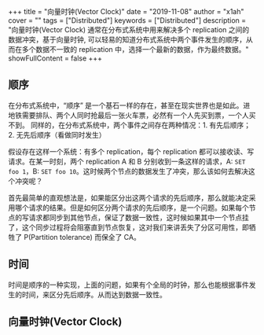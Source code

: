 +++
title = "向量时钟(Vector Clock)"
date = "2019-11-08"
author = "x1ah"
cover = ""
tags = ["Distributed"]
keywords = ["Distributed"]
description = "向量时钟(Vector Clock) 通常在分布式系统中用来解决多个 replication 之间的数据冲突，基于向量时钟, 可以轻易的知道分布式系统中两个事件发生的顺序，从而在多个数据不一致的 replication 中，选择一个最新的数据，作为最终数据。"
showFullContent = false
+++

## 顺序

在分布式系统中，“顺序” 是一个基石一样的存在，甚至在现实世界也是如此。进地铁需要排队、两个人同时抢最后一张火车票，必然有一个人先买到票，一个人买不到。
同样的，在分布式系统中，两个事件之间存在两种情况：1. 有先后顺序；2. 无先后顺序（看做同时发生）

假设存在这样一个系统：有多个 replication，每个 replication 都可以接收读、写请求。在某一时刻，两个 replication A 和 B 分别收到一条这样的请求，A: `SET foo 1`，B: `SET foo 10`。这时候两个节点的数据发生了冲突，那么该如何去解决这个冲突呢？

首先最简单的直观想法是，如果能区分出这两个请求的先后顺序，那么就能决定采用哪个请求的结果。但是如何区分两个请求的先后顺序，是一个问题。如果每个节点的写请求都同步到其他节点，保证了数据一致性，这时候如果其中一个节点挂了，这个同步过程将会阻塞直到节点恢复，这对我们来讲丢失了分区可用性，即牺牲了 P(Partition tolerance) 而保全了 CA。

## 时间

时间是顺序的一种实现，上面的问题，如果有个全局的时钟，那么也能根据事件发生的时间，来区分先后顺序。从而达到数据一致性。

## 向量时钟(Vector Clock)


